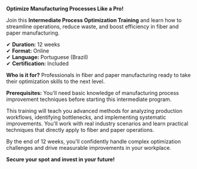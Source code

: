 **Optimize Manufacturing Processes Like a Pro!**

Join this **Intermediate Process Optimization Training** and learn how to streamline operations, reduce waste, and boost efficiency in fiber and paper manufacturing.

✔ **Duration:** 12 weeks  
✔ **Format:** Online  
✔ **Language:** Portuguese (Brazil)  
✔ **Certification:** Included

**Who is it for?** Professionals in fiber and paper manufacturing ready to take their optimization skills to the next level.

**Prerequisites:**
You'll need basic knowledge of manufacturing process improvement techniques before starting this intermediate program.

This training will teach you advanced methods for analyzing production workflows, identifying bottlenecks, and implementing systematic improvements. You'll work with real industry scenarios and learn practical techniques that directly apply to fiber and paper operations.

By the end of 12 weeks, you'll confidently handle complex optimization challenges and drive measurable improvements in your workplace.

**Secure your spot and invest in your future!**